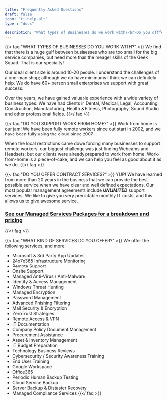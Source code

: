 ```yaml
---
title: "Frequently Asked Questions"
draft: false
icon: "ti-help-alt"
type : "docs"

description: "What types of Businesses do we work with?<br>Do you offfer Contracts?<br>What servives do you offer?"
---
```


{{< faq "WHAT TYPES OF BUSINESSES DO YOU WORK WITH?" >}}
We find that there is a huge gulf between businesses who are too small for the big service companies, but need more than the meager skills of the Geek Squad. That is our specialty!

Our ideal client size is around 10-20 people. I understand the challenges of a one-man shop; although we do have minimums I think we can definitely help. We do have 60+ person small enterprises we support with great success.

Over the years, we have gained valuable experience with a wide variety of business types. We have had clients in Dental, Medical, Legal, Accounting, Construction, Manufacturing, Health & Fitness, Photography, Sound Studio and other professional fields.
{{</ faq >}}

{{< faq "DO YOU SUPPORT WORK FROM HOME?" >}}
Work from home is our jam! We have been fully remote workers since out start in 2002, and we have been fully using the cloud since 2007.

When the local restrictions came down forcing many businesses to support remote workers, our biggest challenge was just finding Webcams and Headsets; but our clients were already prepared to work from home. Work-from-home is a piece-of-cake, and we can help you feel as good about it as we do.
{{</ faq >}}

{{< faq "DO YOU OFFER CONTRACT SERVICES?" >}}
YUP! We have learned from more than 20 years in the business that we can provide the best possible service when we have clear and well defined expectations. Our most popular management agreements include **_UNLIMITED_** support services. We like to give you very predictable monthly IT costs, and this allows us to give awesome service.

### [See our Managed Services Packages for a breakdown and pricing](/standards/msp)

{{</ faq >}}

{{< faq "WHAT KIND OF SERVICES DO YOU OFFER?" >}}
We offer the following services, and more:
- Microsoft & 3rd Party App Updates
- 24x7x365 Infrastructure Monitoring
- Remote Support
- Onsite Support
- Managed Anti-Virus / Anti-Malware
- Identity & Access Management
- Windows Threat Hunting
- Managed Encryption
- Password Management
- Advanced Phishing Filtering
- Mail Security & Encryption
- ZeroTrust Strategies
- Remote Access & VPN
- IT Documentation
- Company Policy Document Management
- Procurement Assistance
- Asset & Inventory Management
- IT Budget Preparation
- Technology Business Reviews
- Cybersecurity / Security Awareness Training
- End User Training
- Google Workspace
- Office365
- Periodic Human Backup Testing
- Cloud Service Backup
- Server Backup & Distaster Recovery
- Managed Compliance Services
{{</ faq >}}
